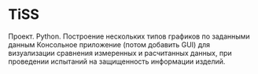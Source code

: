 # TiSS
Проект. Python. Построение нескольких типов графиков по заданными данным
Консольное приложение (потом добавить GUI) для визуализации сравнения измеренных и расчитанных данных, при проведении испытаний на защищенность информации изделий.
